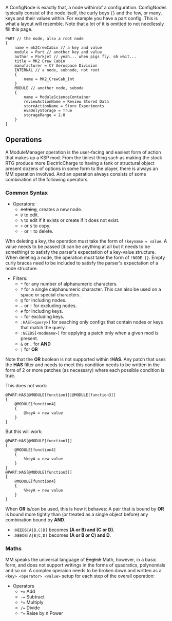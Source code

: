 A ConfigNode is exactly that, a node within/of a configuration. ConfigNodes typically consist of the node itself, the curly boys `{}` and the few, or many, keys and their values within.
For example you have a part config. This is what a layout will resemble. Note that a lot of it is omitted to not needlessly fill this page.
```
PART // the node, also a root node
{
	name = mk2CrewCabin // a key and value
	module = Part // another key and value
	author = Porkjet // yeah... when pigs fly. oh wait...
	title = MK2 Crew Cabin
	manufacturer = C7 Aerospace Division
	INTERNAL // a node, subnode, not root
	{
		name = MK2_CrewCab_Int
	}
	MODULE // another node, subode
	{
		name = ModuleScienceContainer
		reviewActionName = Review Stored Data
		storeActionName = Store Experiments
		evaOnlyStorage = True
		storageRange = 2.0
	}
}
```

## Operations

A ModuleManager operation is the user-facing and easiest form of action that makes up a KSP mod. From the tiniest thing such as making the stock RTG produce more ElectricCharge to having a tank or structural object present dozens of options in some form to the player, there is always an MM operation involved. And an operation always consists of some combination of the following operators.

### Common Syntax
* Operators:
  * ~~nothing~~, creates a new node.
  * `@` to edit.
  * `%` to edit if it exists or create if it does not exist.
  * `+` or `$` to copy.
  * `-` or `!` to delete.
  
Whn deleting a key, the operation must take the form of `!keyname = value`. A value needs to be passed (it can be anything at all but it needs to be something) to satisfy the parser's expectation of a key-value structure. When deleting a node, the operation must take the form of `!NODE {}`. Empty curly braces need to be included to satisfy the parser's expectation of a node structure.

* Filters:
  * `*` for any number of alphanumeric characters.
  * `?` for a single calphanumeric character. This can also be used on a space or special characters.
  * `@` for including nodes.
  * `-` or `!` for excluding nodes.
  * `#` for including keys.
  * `~` for excluding keys.
  * `:HAS[<query>]` for seaching only configs that contain nodes or keys that match the query.
  * `:NEEDS[<modname>]` for applying a patch only when a given mod is present.
  * `&` or `,` for **AND**
  * `|` for **OR**
  
Note that the **OR** boolean is not supported within **:HAS**. Any patch that uses the **HAS** filter and needs to meet this condition needs to be written in the form of 2 or more patches (as necessary) where each possible condition is true. 

This does not work:
```
@PART:HAS[@MODULE[function1]|@MODULE[function3]]
{
	@MODULE[function4]
	{
		@keyA = new value
	}
}
```
But this will work:
```
@PART:HAS[@MODULE[function1]]
{
	@MODULE[function4]
	{
		%keyA = new value
	}
}
@PART:HAS[@MODULE[function3]]
{
	@MODULE[function4]
	{
		%keyA = new value
	}
}
```

When **OR** is/can be used, this is how it behaves: A pair that is bound by **OR** is bound more tightly than (or treated as a single object before) any combination bound by **AND**.
* `:NEEDS[A|B,C|D]` becomes **(A or B) and (C or D)**.
* `:NEEDS[A|B|C,D]` becomes **(A or B or C) and D**.

### Maths

MM speaks the universal language of ~~English~~ Math, however, in a basic form, and does not support writings in the forms of quadratics, polynomials and so on. A complex operaion needs to be broken down and written as a `<key> <operator> <value>` setup for each step of the overall operation:

* Operators
  * `+=` Add
  * `-=` Subtract
  * `*=` Multiply
  * `/=` Divide
  * `^=` Raise by n Power